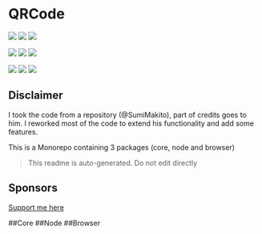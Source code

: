 # QRCode

![](https://img.shields.io/npm/v/@qrcode-js/core?label=@qrcode-js/core)
![](https://img.shields.io/npm/v/@qrcode-js/node?label=@qrcode-js/node)
![](https://img.shields.io/npm/v/@qrcode-js/browser?label=@qrcode-js/browser)

![](https://img.shields.io/bundlephobia/min/@qrcode-js/core?label=@qrcode-js/core)
![](https://img.shields.io/bundlephobia/min/@qrcode-js/node?label=@qrcode-js/node)
![](https://img.shields.io/bundlephobia/min/@qrcode-js/browser?label=@qrcode-js/browser)

![](https://img.shields.io/github/license/qrcode-js/qrcode)
![](https://img.shields.io/npm/dw/@qrcode-js/core)
![](https://img.shields.io/jsdelivr/npm/hw/@qrcode-js/core)

## Disclaimer

I took the code from a repository (@SumiMakito), part of credits goes to him.
I reworked most of the code to extend his functionality and add some features.

This is a Monorepo containing 3 packages (core, node and browser)

> This readme is auto-generated. Do not edit directly

## Sponsors

[Support me here](https://ko-fi.com/ruggio)

##Core
##Node
##Browser
